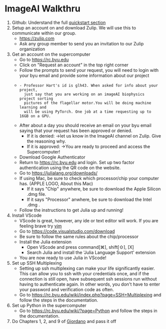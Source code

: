 # ImageAI Walkthru

1. Github: Understand the full [quickstart section](https://docs.github.com/en/get-started)
2. Setup an account on and download Zulip. We will use this to communicate within our group.
    * https://zulip.com
    * Ask any group member to send you an invitation to our Zulip organization
3.  Get an account on the supercomputer
    * Go to https://rc.byu.edu
    * Click on "Request an account" in the top right corner
    * Follow the prompts to send your request, you will need to
      login with your byu email and provide some information about our project
    * 
          - Professor Hart's id is glh43. When asked for info about your project,
            just say that you are working on an imageAI biophysics project sorting
            pictures of the flagellar motor.You will be doing machine learning and
            will be using PyTorch. One job at a time requesting up to 16GB on a GPU.
    * After about a day you should receive an email on your byu email saying that your request has been approved or denied.
      * If it is denied: ->let us know in the ImageAI channel on Zulip. Give the reasoning why.
      * If it is approved: ->You are ready to proceed and access the Supercomputer!
    * Download Google Authenticator
    * Return to https://rc.byu.edu and login. Set up two factor authentication using the QR code on the website.
    * Go to https://julialang.org/downloads/
    * If using Mac, be sure to check which processor/chip your computer has. (APPLE LOGO, About this Mac)
        * If it says "Chip" anywhere, be sure to download the Apple Silicon .dmg file.
        * If it says "Processor" anwhere, be sure to download the Intel .dmg .
    * Follow the instructions to get Julia up and running!
4.  Install VScode
    * VScode is great, however, any ide or text editor will work. If you are feeling brave try [vim](https://www.vim.org/)
    * Go to https://code.visualstudio.com/download
    * Be sure to follow the same rules about the chip/processor
    * Install the Julia extension
      * Open VScode and press command[⌘], shift[⇧], [X]
      * Search Julia and install the 'Julia Language Support' extension
    * You are now ready to use Julia in VScode!
5.  Set up SSH Multiplexing
    * Setting up ssh multiplexing can make your life significantly easier. This can allow you to ssh with your credentials once, and if the connection is still open, have subsequent ssh sessions run without having to authenticate again. In other words, you don't have to enter your password and verification code as often.
    * Go to https://rc.byu.edu/wiki/index.php?page=SSH+Multiplexing and follow the steps in the documentation.
6.  Set up Python in the supercomputer
    * Go to https://rc.byu.edu/wiki/?page=Python and follow the steps in the documentation. 
7.  Do Chapters 1, 2, and 9 of [Giordano](https://drive.google.com/drive/folders/1fRZ3O7edJSBFz9f5hYGVnzf6_JLeRBmc?usp=sharing) and pass it off
